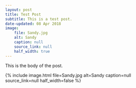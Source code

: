```yaml
---
layout: post
title: Test Post
subtitle: This is a test post.
date-updated: 08 Apr 2018
image:
    file: Sandy.jpg
    alt: Sandy
    caption: null
    source_link: null
    half_width: true
---
```


This is the body of the post.

{% include image.html
    file=Sandy.jpg
    alt=Sandy
    caption=null
    source_link=null
    half_width=false
%}
